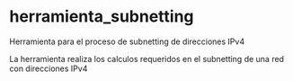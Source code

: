 # herramienta_subnetting
Herramienta para el proceso de subnetting de direcciones IPv4

La herramienta realiza los calculos requeridos en el subnetting de una red con direcciones IPv4
